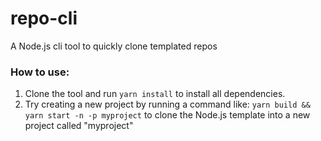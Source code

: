# repo-cli
A Node.js cli tool to quickly clone templated repos

### How to use:
1. Clone the tool and run `yarn install` to install all dependencies.
2. Try creating a new project by running a command like: `yarn build && yarn start -n -p myproject` to clone the Node.js template into a new project called "myproject"

